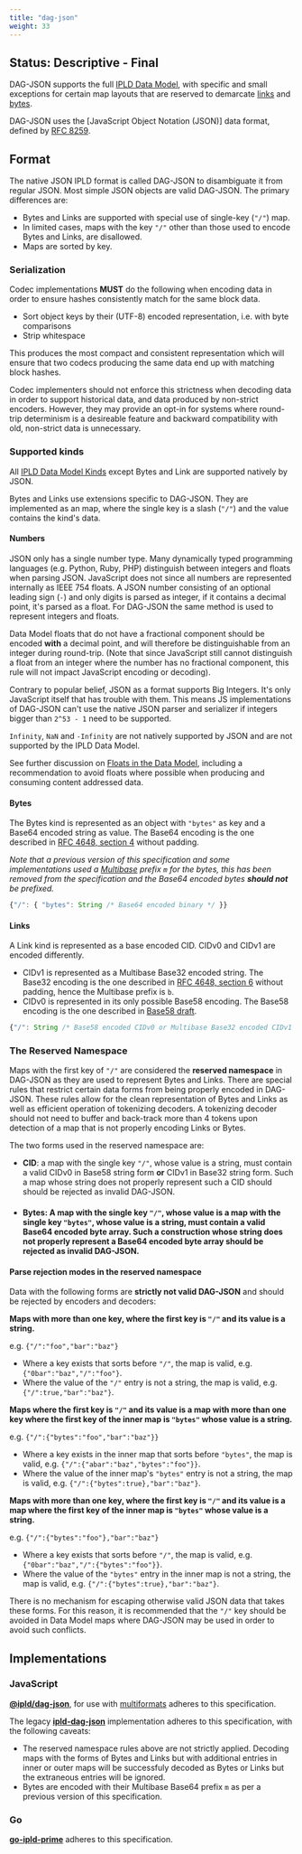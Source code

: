 ```yaml
---
title: "dag-json"
weight: 33
---
```


## Status: Descriptive - Final

DAG-JSON supports the full [IPLD Data Model](/docs/data-model/), with specific and small exceptions for certain map layouts that are reserved to demarcate [links](/docs/data-model/kinds/#link-kind) and [bytes](/docs/data-model/kinds/#bytes-kind).

DAG-JSON uses the [JavaScript Object Notation (JSON)] data format, defined by [RFC 8259](https://tools.ietf.org/html/rfc8259).

## Format

The native JSON IPLD format is called DAG-JSON to disambiguate it from regular JSON. Most simple JSON objects are valid DAG-JSON. The primary differences are:

- Bytes and Links are supported with special use of single-key (`"/"`) map.
- In limited cases, maps with the key `"/"` other than those used to encode Bytes and Links, are disallowed.
- Maps are sorted by key.

### Serialization

Codec implementations **MUST** do the following when encoding data in order to ensure hashes consistently match for the same block data.

- Sort object keys by their (UTF-8) encoded representation, i.e. with byte comparisons
- Strip whitespace

This produces the most compact and consistent representation which will ensure that two codecs
producing the same data end up with matching block hashes.

Codec implementers should not enforce this strictness when decoding data in order to support historical data, and data produced by non-strict encoders. However, they may provide an opt-in for systems where round-trip determinism is a desireable feature and backward compatibility with old, non-strict data is unnecessary.

### Supported kinds

All [IPLD Data Model Kinds](/docs/data-model/kinds/) except Bytes and Link are supported natively by JSON.

Bytes and Links use extensions specific to DAG-JSON. They are implemented as an map, where the single key is a slash (`"/"`) and the value contains the kind's data.

#### Numbers

JSON only has a single number type. Many dynamically typed programming languages (e.g. Python, Ruby, PHP) distinguish between integers and floats when parsing JSON. JavaScript does not since all numbers are represented internally as IEEE 754 floats. A JSON number consisting of an optional leading sign (`-`) and only digits is parsed as integer, if it contains a decimal point, it's parsed as a float. For DAG-JSON the same method is used to represent integers and floats.

Data Model floats that do not have a fractional component should be encoded **with** a decimal point, and will therefore be distinguishable from an integer during round-trip. (Note that since JavaScript still cannot distinguish a float from an integer where the number has no fractional component, this rule will not impact JavaScript encoding or decoding).

Contrary to popular belief, JSON as a format supports Big Integers. It's only JavaScript itself that has trouble with them. This means JS implementations of DAG-JSON can't use the native JSON parser and serializer if integers bigger than `2^53 - 1` need to be supported.

`Infinity`, `NaN` and `-Infinity` are not natively supported by JSON and are not supported by the IPLD Data Model.

See further discussion on [Floats in the Data Model](/docs/data-model/kinds/#float-kind), including a recommendation to avoid floats where possible when producing and consuming content addressed data.

#### Bytes

The Bytes kind is represented as an object with `"bytes"` as key and a Base64 encoded string as value. The Base64 encoding is the one described in [RFC 4648, section 4](https://tools.ietf.org/html/rfc4648#section-4) without padding.

_Note that a previous version of this specification and some implementations used a [Multibase](https://github.com/multiformats/multibase) prefix `m` for the bytes, this has been removed from the specification and the Base64 encoded bytes **should not** be prefixed._

```javascript
{"/": { "bytes": String /* Base64 encoded binary */ }}
```

#### Links

A Link kind is represented as a base encoded CID. CIDv0 and CIDv1 are encoded differently.

- CIDv1 is represented as a Multibase Base32 encoded string. The Base32 encoding is the one described in [RFC 4648, section 6](https://tools.ietf.org/html/rfc4648#section-6) without padding, hence the Multibase prefix is `b`.
- CIDv0 is represented in its only possible Base58 encoding. The Base58 encoding is the one described in [Base58 draft](https://tools.ietf.org/html/draft-msporny-base58).

```javascript
{"/": String /* Base58 encoded CIDv0 or Multibase Base32 encoded CIDv1 */}
```

### The Reserved Namespace

Maps with the first key of `"/"` are considered the **reserved namespace** in DAG-JSON as they are used to represent Bytes and Links. There are special rules that restrict certain data forms from being properly encoded in DAG-JSON. These rules allow for the clean representation of Bytes and Links as well as efficient operation of tokenizing decoders. A tokenizing decoder should not need to buffer and back-track more than 4 tokens upon detection of a map that is not properly encoding Links or Bytes.

The two forms used in the reserved namespace are:

- **CID**: a map with the single key `"/"`, whose value is a string, must contain a valid CIDv0 in Base58 string form **or** CIDv1 in Base32 string form. Such a map whose string does not properly represent such a CID should should be rejected as invalid DAG-JSON.

- #### Bytes: A map with the single key `"/"`, whose value is a map with the single key `"bytes"`, whose value is a string, must contain a valid Base64 encoded byte array. Such a construction whose string does not properly represent a Base64 encoded byte array should be rejected as invalid DAG-JSON.

#### Parse rejection modes in the reserved namespace

Data with the following forms are **strictly not valid DAG-JSON** and should be rejected by encoders and decoders:

**Maps with more than one key, where the first key is `"/"` and its value is a string.**

e.g. `{"/":"foo","bar":"baz"}`

- Where a key exists that sorts before `"/"`, the map is valid, e.g. `{"0bar":"baz","/":"foo"}`.
- Where the value of the `"/"` entry is not a string, the map is valid, e.g. `{"/":true,"bar":"baz"}`.

**Maps where the first key is `"/"` and its value is a map with more than one key where the first key of the inner map is `"bytes"` whose value is a string.**

e.g. `{"/":{"bytes":"foo","bar":"baz"}}`

- Where a key exists in the inner map that sorts before `"bytes"`, the map is valid, e.g. `{"/":{"abar":"baz","bytes":"foo"}}`.
- Where the value of the inner map's `"bytes"` entry is not a string, the map is valid, e.g. `{"/":{"bytes":true},"bar":"baz"}`.

**Maps with more than one key, where the first key is `"/"` and its value is a map where the first key of the inner map is `"bytes"` whose value is a string.**

e.g. `{"/":{"bytes":"foo"},"bar":"baz"}`

- Where a key exists that sorts before `"/"`, the map is valid, e.g. `{"0bar":"baz","/":{"bytes":"foo"}}`.
- Where the value of the `"bytes"` entry in the inner map is not a string, the map is valid, e.g. `{"/":{"bytes":true},"bar":"baz"}`.

There is no mechanism for escaping otherwise valid JSON data that takes these forms. For this reason, it is recommended that the `"/"` key should be avoided in Data Model maps where DAG-JSON may be used in order to avoid such conflicts.

## Implementations

### JavaScript

**[@ipld/dag-json](https://github.com/ipld/js-dag-json)**, for use with [multiformats](https://github.com/multiformats/js-multiformats) adheres to this specification.

The legacy **[ipld-dag-json](https://github.com/ipld/js-ipld-dag-json)** implementation adheres to this specification, with the following caveats:

- The reserved namespace rules above are not strictly applied. Decoding maps with the forms of Bytes and Links but with additional entries in inner or outer maps will be successfuly decoded as Bytes or Links but the extraneous entries will be ignored.
- Bytes are encoded with their Multibase Base64 prefix `m` as per a previous version of this specification.

### Go

**[go-ipld-prime](https://github.com/ipld/go-ipld-prime)** adheres to this specification.
